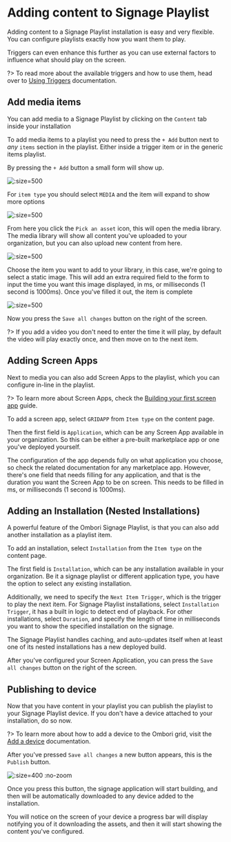 # Adding content to Signage Playlist

Adding content to a Signage Playlist installation is easy and very flexible. You can configure playlists exactly how you want them to play. 

Triggers can even enhance this further as you can use external factors to influence what should play on the screen.

?> To read more about the available triggers and how to use them, head over to [Using Triggers](/apps/signage/using-triggers.md) documentation.
## Add media items
You can add media to a Signage Playlist by clicking on the `Content` tab inside your installation

To add media items to a playlist you need to press the `+ Add` button next to *any* `items` section in the playlist. Either inside a trigger item or in the generic items playlist.

By pressing the `+ Add` button a small form will show up.

![](/assets/empty-item.png ":size=500")

For `item type` you should select `MEDIA` and the item will expand to show more options

![](/assets/media-item.png ":size=500")

From here you click the `Pick an asset` icon, this will open the media library. The media library will show all content you've uploaded to your organization, but you can also upload new content from here.

![](/assets/media-library.png ":size=500")

Choose the item you want to add to your library, in this case, we're going to select a static image. This will add an extra required field to the form to input the time you want this image displayed, in ms, or milliseconds (1 second is 1000ms). Once you've filled it out, the item is complete

![](/assets/filled-item.png ":size=500")

Now you press the `Save all changes` button on the right of the screen. 

?> If you add a video you don't need to enter the time it will play, by default the video will play exactly once, and then move on to the next item.

## Adding Screen Apps
Next to media you can also add Screen Apps to the playlist, which you can configure in-line in the playlist. 

?> To learn more about Screen Apps, check the [Building your first screen app](/app-development/building-your-first-screen-app.md) guide.

To add a screen app, select `GRIDAPP` from `Item type` on the content page. 

Then the first field is `Application`, which can be any Screen App available in your organization. So this can be either a pre-built marketplace app or one you've deployed yourself.

The configuration of the app depends fully on what application you choose, so check the related documentation for any marketplace app. However, there's one field that needs filling for any application, and that is the duration you want the Screen App to be on screen. This needs to be filled in ms, or milliseconds (1 second is 1000ms).

## Adding an Installation (Nested Installations)
A powerful feature of the Ombori Signage Playlist, is that you can also add another installation as a playlist item.

To add an installation, select `Installation` from the `Item type` on the content page. 

The first field is `Installation`, which can be any installation available in your organization. Be it a signage playlist or different application type, you have the option to select any existing installation.

Additionally, we need to specify the `Next Item Trigger`, which is the trigger to play the next item. For Signage Playlist installations, select `Installation Trigger`, it has a built in logic to detect end of playback. For other installations, select `Duration`, and specify the length of time in milliseconds you want to show the specified installation on the signage.

The Signage Playlist handles caching, and auto-updates itself when at least one of its nested installations has a new deployed build.

After you've configured your Screen Application, you can press the `Save all changes` button on the right of the screen.

## Publishing to device
Now that you have content in your playlist you can publish the playlist to your Signage Playlist device. If you don't have a device attached to your installation, do so now. 

?> To learn more about how to add a device to the Ombori grid, visit the [Add a device](/concepts/adding-device.md) documentation.

After you've pressed `Save all changes` a new button appears, this is the `Publish` button.

![](/assets/publish-button.png ":size=400 :no-zoom")

Once you press this button, the signage application will start building, and then will be automatically downloaded to any device added to the installation. 

You will notice on the screen of your device a progress bar will display notifying you of it downloading the assets, and then it will start showing the content you've configured.